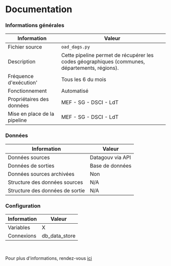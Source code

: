 # Documentation
### Informations générales
| Information | Valeur |
| -------- | -------- |
| Fichier source     | `oad_dags.py`     |
| Description | Cette pipeline permet de récupérer les codes géographiques (communes, départements, régions). |
| Fréquence d'exécution' | Tous les 6 du mois |
| Fonctionnement | Automatisé |
| Propriétaires des données | MEF - SG - DSCI - LdT |
| Mise en place de la pipeline | MEF - SG - DSCI - LdT |

### Données
| Information | Valeur |
| -------- | -------- |
| Données sources | Datagouv via API |
| Données de sorties | Base de données |
| Données sources archivées | Non |
| Structure des données sources | N/A |
| Structure des données de sortie | N/A |

### Configuration
| Information | Valeur |
| -------- | -------- |
| Variables | X |
| Connexions | db_data_store |

<br />

Pour plus d'informations, rendez-vous [ici](../../../README.md)
